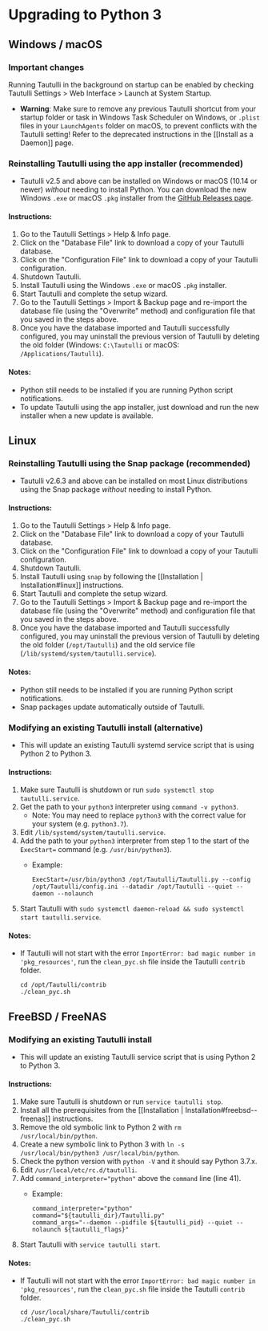 # Upgrading to Python 3

## Windows / macOS

### Important changes

Running Tautulli in the background on startup can be enabled by checking Tautulli Settings &gt; Web Interface &gt; Launch at System Startup.

* **Warning**: Make sure to remove any previous Tautulli shortcut from your startup folder or task in Windows Task Scheduler on Windows, or `.plist` files in your `LaunchAgents` folder on macOS, to prevent conflicts with the Tautulli setting! Refer to the deprecated instructions in the \[\[Install as a Daemon\]\] page.

### Reinstalling Tautulli using the app installer \(recommended\)

* Tautulli v2.5 and above can be installed on Windows or macOS \(10.14 or newer\) _without_ needing to install Python. You can download the new Windows `.exe` or macOS `.pkg` installer from the [GitHub Releases page](https://github.com/Tautulli/Tautulli/releases/latest).

#### Instructions:

1. Go to the Tautulli Settings &gt; Help & Info page.
2. Click on the "Database File" link to download a copy of your Tautulli database.
3. Click on the "Configuration File" link to download a copy of your Tautulli configuration.
4. Shutdown Tautulli.
5. Install Tautulli using the Windows `.exe` or macOS `.pkg` installer.
6. Start Tautulli and complete the setup wizard.
7. Go to the Tautulli Settings &gt; Import & Backup page and re-import the database file \(using the "Overwrite" method\) and configuration file that you saved in the steps above.
8. Once you have the database imported and Tautulli successfully configured, you may uninstall the previous version of Tautulli by deleting the old folder \(Windows: `C:\Tautulli` or macOS: `/Applications/Tautulli`\).

#### Notes:

* Python still needs to be installed if you are running Python script notifications.
* To update Tautulli using the app installer, just download and run the new installer when a new update is available.

## Linux

### Reinstalling Tautulli using the Snap package \(recommended\)

* Tautulli v2.6.3 and above can be installed on most Linux distributions using the Snap package _without_ needing to install Python.

#### Instructions:

1. Go to the Tautulli Settings &gt; Help & Info page.
2. Click on the "Database File" link to download a copy of your Tautulli database.
3. Click on the "Configuration File" link to download a copy of your Tautulli configuration.
4. Shutdown Tautulli.
5. Install Tautulli using `snap` by following the \[\[Installation \| Installation\#linux\]\] instructions.
6. Start Tautulli and complete the setup wizard.
7. Go to the Tautulli Settings &gt; Import & Backup page and re-import the database file \(using the "Overwrite" method\) and configuration file that you saved in the steps above.
8. Once you have the database imported and Tautulli successfully configured, you may uninstall the previous version of Tautulli by deleting the old folder \(`/opt/Tautulli`\) and the old service file \(`/lib/systemd/system/tautulli.service`\).

#### Notes:

* Python still needs to be installed if you are running Python script notifications.
* Snap packages update automatically outside of Tautulli.

### Modifying an existing Tautulli install \(alternative\)

* This will update an existing Tautulli systemd service script that is using Python 2 to Python 3.

#### Instructions:

1. Make sure Tautulli is shutdown or run `sudo systemctl stop tautulli.service`.
2. Get the path to your `python3` interpreter using `command -v python3`.
   * Note: You may need to replace `python3` with the correct value for your system \(e.g. `python3.7`\).
3. Edit `/lib/systemd/system/tautulli.service`.
4. Add the path to your `python3` interpreter from step 1 to the start of the `ExecStart=` command \(e.g. `/usr/bin/python3`\).
   * Example:

     ```text
     ExecStart=/usr/bin/python3 /opt/Tautulli/Tautulli.py --config /opt/Tautulli/config.ini --datadir /opt/Tautulli --quiet --daemon --nolaunch
     ```
5. Start Tautulli with `sudo systemctl daemon-reload && sudo systemctl start tautulli.service`.

#### Notes:

* If Tautulli will not start with the error `ImportError: bad magic number in 'pkg_resources'`, run the `clean_pyc.sh` file inside the Tautulli `contrib` folder.

  ```text
  cd /opt/Tautulli/contrib
  ./clean_pyc.sh
  ```

## FreeBSD / FreeNAS

### Modifying an existing Tautulli install

* This will update an existing Tautulli service script that is using Python 2 to Python 3.

#### Instructions:

1. Make sure Tautulli is shutdown or run `service tautulli stop`.
2. Install all the prerequisites from the \[\[Installation \| Installation\#freebsd--freenas\]\] instructions.
3. Remove the old symbolic link to Python 2 with `rm /usr/local/bin/python`.
4. Create a new symbolic link to Python 3 with `ln -s /usr/local/bin/python3 /usr/local/bin/python`.
5. Check the python version with `python -V` and it should say Python 3.7.x.
6. Edit `/usr/local/etc/rc.d/tautulli`.
7. Add `command_interpreter="python"` above the `command` line \(line 41\).
   * Example:

     ```text
     command_interpreter="python"
     command="${tautulli_dir}/Tautulli.py"
     command_args="--daemon --pidfile ${tautulli_pid} --quiet --nolaunch ${tautulli_flags}"
     ```
8. Start Tautulli with `service tautulli start`.

#### Notes:

* If Tautulli will not start with the error `ImportError: bad magic number in 'pkg_resources'`, run the `clean_pyc.sh` file inside the Tautulli `contrib` folder.

  ```text
  cd /usr/local/share/Tautulli/contrib
  ./clean_pyc.sh
  ```

